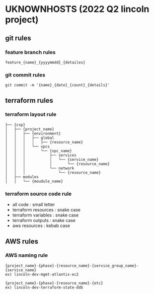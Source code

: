 # UKNOWNHOSTS (2022 Q2 lincoln project)

## git rules
### feature branch rules
```
feature_{name}_{yyyymmdd}_{detailes}
```

### git commit rules
```
git commit -m '{name}_{date}_{count}_{details}'
```

## terraform rules
### terraform layout rule
```
├── {csp}
│   ├── {project_name}
│   │   ├── {environment}
│   │   │   ├── global
│   │   │   │   ├── {resource_name}
│   │   │   └── vpcs
│   │   │       └── {vpc_name}
│   │   │           ├── services
│   │   │           │   └── {service_name}
│   │   │           │       └── {resource_name}
│   │   │           └── network
│   │   │               └── {resource_name}
│   ├── modules
│   │   └── {moudule_name}
```
### terraform source code rule
- all code : small letter
- terraform resources : snake case
- terraform variables : snake case
- terraform outputs : snake case
- aws resources : kebab case


## AWS rules
### AWS naming rule
```
{project_name}-{phase}-{resource_name}-{service_group_name}-{service_name}
ex) lincoln-dev-mgmt-atlantis-ec2

{project_name}-{phase}-{resource_name}-{etc}
ex) lincoln-dev-terraform-state-ddb
```

